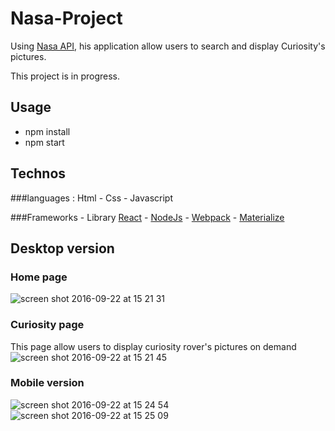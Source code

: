 # Nasa-Project
Using [Nasa API](https://api.nasa.gov/index.html), his application allow users to search and display Curiosity's pictures. 

This project is in progress.

## Usage
* npm install
* npm start

## Technos 
###languages :
 Html - Css - Javascript

###Frameworks - Library
[React](https://fr.wikipedia.org/wiki/React_(JavaScript)) - [NodeJs](https://fr.wikipedia.org/wiki/Node.js) - [Webpack](https://webpack.github.io/docs/) - [Materialize](http://materializecss.com/)

## Desktop version
### Home page
![screen shot 2016-09-22 at 15 21 31](https://cloud.githubusercontent.com/assets/16755327/18749735/7f69263c-80d8-11e6-8f86-323083e55f4d.png)
### Curiosity page
This page allow users to display curiosity rover's pictures on demand
![screen shot 2016-09-22 at 15 21 45](https://cloud.githubusercontent.com/assets/16755327/18749738/81768ac8-80d8-11e6-9bc4-c27d9e133eb1.png)

### Mobile version 
![screen shot 2016-09-22 at 15 24 54](https://cloud.githubusercontent.com/assets/16755327/18749804/cb709d94-80d8-11e6-9a56-402e6f54248d.png)
![screen shot 2016-09-22 at 15 25 09](https://cloud.githubusercontent.com/assets/16755327/18749807/ccf6864c-80d8-11e6-9fe1-c0bc98672da0.png)
